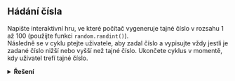 ## Hádání čísla

Napište interaktivní hru, ve které počítač vygeneruje tajné číslo v rozsahu 1 až 100 (použijte
funkci `random.randint()`).  
Následně se v cyklu ptejte uživatele, aby zadal číslo a vypisujte vždy jestli je zadané číslo nižší nebo vyšší než tajné
číslo. Ukončete cyklus v momentě, kdy uživatel trefí tajné číslo.

<details>
<summary><b>Řešení</b></summary>


```python
import random

hadane_cislo = random.randint(1, 100)

while True:
    tip = int(input('hádej: '))

    if tip == hadane_cislo:
        print('Uhodl jsi!')
        break

    if tip > hadane_cislo:
        print('hadane cislo je nižší')
    elif tip < hadane_cislo:
        print('hádané číslo je vyšší')
```

</details>
